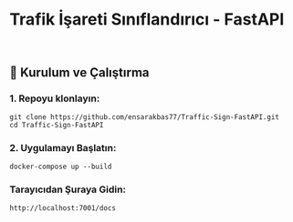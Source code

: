 # Trafik İşareti Sınıflandırıcı - FastAPI </br> </br>
## 🔧 Kurulum ve Çalıştırma </br>
### 1. Repoyu klonlayın:


`git clone https://github.com/ensarakbas77/Traffic-Sign-FastAPI.git` </br>
`cd Traffic-Sign-FastAPI` 


### 2. Uygulamayı Başlatın: </br>
`docker-compose up --build`

### Tarayıcıdan Şuraya Gidin: </br>
`http://localhost:7001/docs
`
